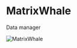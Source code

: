 # MatrixWhale
Data manager

![MatrixWhale](https://github.com/user-attachments/assets/f968ad8c-43a4-4251-8d59-85a1d1f5a57c)
